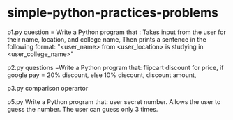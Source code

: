 #  simple-python-practices-problems

p1.py question =
Write a Python program that : 
Takes input from the user for their name, location, and college name,
Then prints a sentence in the following format:  "<user_name> from <user_location> is studying in <user_college_name>"

p2.py questions =Write a Python program that:
flipcart discount for price,
if google pay = 20% discount,
else 10% discount,
discount amount,

p3.py  comparison operartor

p5.py  Write a Python program that: user secret number. Allows the user to guess the number. The user can guess only 3 times. 


